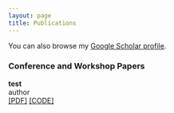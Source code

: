 ```yaml
---
layout: page
title: Publications
---
```


You can also browse my <a href="https://scholar.google.com/citations?hl=zh-CN&user=d7kIkwwAAAAJ&view_op=list_works&sortby=pubdate" target="_blank">Google Scholar profile</a>.
<br />

<h3>
    <a name='pub'></a> Conference and Workshop Papers
</h3>

<div class="media">
    <div class="media-body">
       <p class="media-heading">
          <strong>test
</strong><br />
          author <br />
          <a href="test">[PDF]</a> <a href="test">[CODE]</a><br />
       </p>
    </div>
</div>




